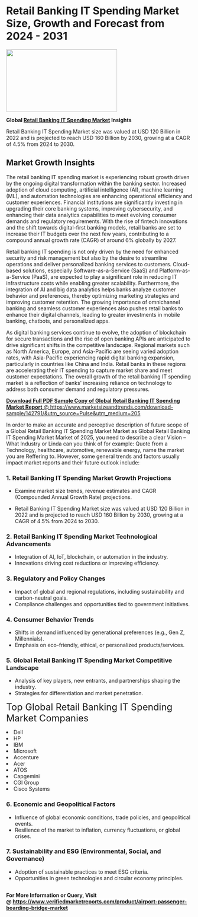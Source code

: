 <H1>Retail Banking IT Spending Market Size, Growth and Forecast from 2024 - 2031</H1><img class="aligncenter size-medium wp-image-584254" src="https://thirdeyenews.in/wp-content/uploads/2024/09/Global-Market-Research-300x168.jpeg" alt="" width="300" height="168" /><p><strong>Global&nbsp;<a href="https://www.marketsizeandtrends.com/download-sample/142791/&amp;utm_source=Pulse&amp;utm_medium=205">Retail Banking IT Spending Market</a> Insights</strong></p><p>Retail Banking IT Spending Market size was valued at USD 120 Billion in 2022 and is projected to reach USD 160 Billion by 2030, growing at a CAGR of 4.5% from 2024 to 2030.</p><p><h2>Market Growth Insights</h2> <p>The retail banking IT spending market is experiencing robust growth driven by the ongoing digital transformation within the banking sector. Increased adoption of cloud computing, artificial intelligence (AI), machine learning (ML), and automation technologies are enhancing operational efficiency and customer experiences. Financial institutions are significantly investing in upgrading their core banking systems, improving cybersecurity, and enhancing their data analytics capabilities to meet evolving consumer demands and regulatory requirements. With the rise of fintech innovations and the shift towards digital-first banking models, retail banks are set to increase their IT budgets over the next few years, contributing to a compound annual growth rate (CAGR) of around 6% globally by 2027.</p> <p><a href="#"></a></p> <p>Retail banking IT spending is not only driven by the need for enhanced security and risk management but also by the desire to streamline operations and deliver personalized banking services to customers. Cloud-based solutions, especially Software-as-a-Service (SaaS) and Platform-as-a-Service (PaaS), are expected to play a significant role in reducing IT infrastructure costs while enabling greater scalability. Furthermore, the integration of AI and big data analytics helps banks analyze customer behavior and preferences, thereby optimizing marketing strategies and improving customer retention. The growing importance of omnichannel banking and seamless customer experiences also pushes retail banks to enhance their digital channels, leading to greater investments in mobile banking, chatbots, and personalized apps.</p> <p>As digital banking services continue to evolve, the adoption of blockchain for secure transactions and the rise of open banking APIs are anticipated to drive significant shifts in the competitive landscape. Regional markets such as North America, Europe, and Asia-Pacific are seeing varied adoption rates, with Asia-Pacific experiencing rapid digital banking expansion, particularly in countries like China and India. Retail banks in these regions are accelerating their IT spending to capture market share and meet customer expectations. The overall growth of the retail banking IT spending market is a reflection of banks' increasing reliance on technology to address both consumer demand and regulatory pressures.</p> <p><a href="#"></p><p><span class=""><strong>Download Full PDF Sample Copy of Global Retail Banking IT Spending Market Report</strong> @ <a href="https://www.marketsizeandtrends.com/download-sample/142791/&amp;utm_source=Pulse&amp;utm_medium=205" target="_blank">https://www.marketsizeandtrends.com/download-sample/142791/&amp;utm_source=Pulse&amp;utm_medium=205</a></span></p><p>In order to make an accurate and perceptive description of future scope of a Global&nbsp;Retail Banking IT Spending Market Market as Global&nbsp;Retail Banking IT Spending Market Market of 2025, you need to describe a clear Vision &ndash; What Industry or Linda can you think of for example: Quote from a Technology, healthcare, automotive, renewable energy, name the market you are Reffering to. However, some general trends and factors usually impact market reports and their future outlook include:</p><h3>1.&nbsp;<strong>Retail Banking IT Spending Market Growth Projections</strong></h3><ul><li>Examine market size trends, revenue estimates and CAGR (Compounded Annual Growth Rate) projections.</li><li><p>Retail Banking IT Spending Market size was valued at USD 120 Billion in 2022 and is projected to reach USD 160 Billion by 2030, growing at a CAGR of 4.5% from 2024 to 2030.</p></li></ul><h3>2.&nbsp;<strong>Retail Banking IT Spending Market Technological Advancements</strong></h3><ul><li>Integration of AI, IoT, blockchain, or automation in the industry.</li><li>Innovations driving cost reductions or improving efficiency.</li></ul><h3>3.&nbsp;<strong>Regulatory and Policy Changes</strong></h3><ul><li>Impact of global and regional regulations, including sustainability and carbon-neutral goals.</li><li>Compliance challenges and opportunities tied to government initiatives.</li></ul><h3>4.&nbsp;<strong>Consumer Behavior Trends</strong></h3><ul><li>Shifts in demand influenced by generational preferences (e.g., Gen Z, Millennials).</li><li>Emphasis on eco-friendly, ethical, or personalized products/services.</li></ul><h3>5.&nbsp;<strong>Global Retail Banking IT Spending Market Competitive Landscape</strong></h3><ul><li>Analysis of key players, new entrants, and partnerships shaping the industry.</li><li>Strategies for differentiation and market penetration.</li></ul><p data-pm-slice="1 1 []"><span style="color: inherit; font-family: inherit; font-size: 25px;">Top Global Retail Banking IT Spending Market Companies</span></p><div class="" data-test-id=""><p><li>Dell</li><li> HP</li><li> IBM</li><li> Microsoft</li><li> Accenture</li><li> Acer</li><li> ATOS</li><li> Capgemini</li><li> CGI Group</li><li> Cisco Systems</li></p></div><h3>6.&nbsp;<strong>Economic and Geopolitical Factors</strong></h3><ul><li>Influence of global economic conditions, trade policies, and geopolitical events.</li><li>Resilience of the market to inflation, currency fluctuations, or global crises.</li></ul><h3>7.&nbsp;<strong>Sustainability and ESG (Environmental, Social, and Governance)</strong></h3><ul><li>Adoption of sustainable practices to meet ESG criteria.</li><li>Opportunities in green technologies and circular economy principles.</li></ul><h2><strong style="font-size: 14px;">For More Information or Query, Visit @&nbsp;</strong><a style="background-color: #ffffff; font-size: 14px;" href="https://www.marketsizeandtrends.com/report/retail-banking-it-spending-market/" target="_blank">https://www.verifiedmarketreports.com/product/airport-passenger-boarding-bridge-market</a></h2>
